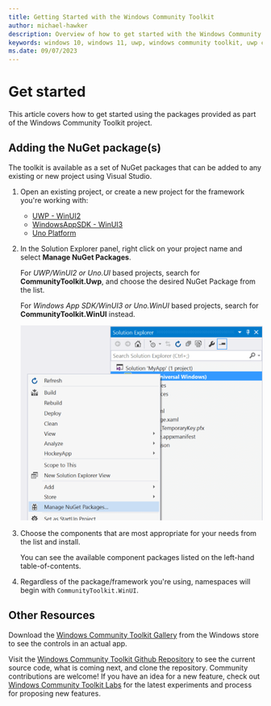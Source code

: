 ```yaml
---
title: Getting Started with the Windows Community Toolkit
author: michael-hawker
description: Overview of how to get started with the Windows Community Toolkit to build amazing Windows apps
keywords: windows 10, windows 11, uwp, windows community toolkit, uwp community toolkit, uwp toolkit, windowsappsdk, wasdk, winui2, winui3, winui, uno platform
ms.date: 09/07/2023
---
```


# Get started

This article covers how to get started using the packages provided as part of the Windows Community Toolkit project.

## Adding the NuGet package(s)

The toolkit is available as a set of NuGet packages that can be added to any existing or new project using Visual Studio.

1. Open an existing project, or create a new project for the framework you're working with:

   - [UWP - WinUI2](/windows/apps/winui/winui2/getting-started)
   - [WindowsAppSDK - WinUI3](/windows/apps/winui/winui3/create-your-first-winui3-app)
   - [Uno Platform](https://platform.uno/docs/articles/get-started-vs-2022.html)

2. In the Solution Explorer panel, right click on your project name and select **Manage NuGet Packages**.

    For _UWP/WinUI2 or Uno.UI_ based projects, search for **CommunityToolkit.Uwp**, and choose the desired NuGet Package from the list.

    For _Windows App SDK/WinUI3 or Uno.WinUI_ based projects, search for **CommunityToolkit.WinUI** instead.

    ![Manage NuGet Packages...](../images/get-started/manage-nuget-packages.png "Right click on the solution and select 'Manage NuGet Packages...'")

3. Choose the components that are most appropriate for your needs from the list and install.

    You can see the available component packages listed on the left-hand table-of-contents.

4. Regardless of the package/framework you're using, namespaces will begin with `CommunityToolkit.WinUI`.

## Other Resources

Download the [Windows Community Toolkit Gallery](https://aka.ms/windowstoolkitapp) from the Windows store to see the controls in an actual app.

Visit the [Windows Community Toolkit Github Repository](https://aka.ms/toolkit/windows) to see the current source code, what is coming next, and clone the repository. Community contributions are welcome! If you have an idea for a new feature, check out [Windows Community Toolkit Labs](https://aka.ms/toolkit/labs/windows) for the latest experiments and process for proposing new features.
